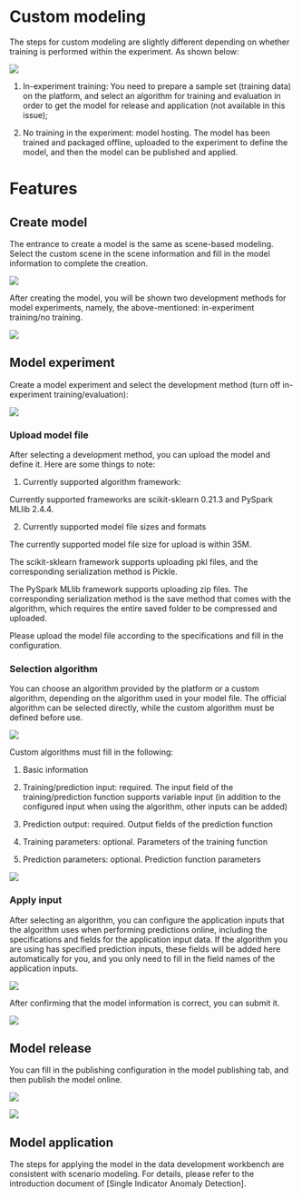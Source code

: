 # Custom modeling

The steps for custom modeling are slightly different depending on whether training is performed within the experiment. As shown below:

![](./assets/0.png)

1) In-experiment training: You need to prepare a sample set (training data) on the platform, and select an algorithm for training and evaluation in order to get the model for release and application (not available in this issue);

2) No training in the experiment: model hosting. The model has been trained and packaged offline, uploaded to the experiment to define the model, and then the model can be published and applied.

# Features

## Create model

The entrance to create a model is the same as scene-based modeling. Select the custom scene in the scene information and fill in the model information to complete the creation.

![](./assets/1-1620469158002.png)

After creating the model, you will be shown two development methods for model experiments, namely, the above-mentioned: in-experiment training/no training.

![](./assets/2-1620469160738.png)

## Model experiment

Create a model experiment and select the development method (turn off in-experiment training/evaluation):

![](./assets/3-1620469163567.png)

### Upload model file

After selecting a development method, you can upload the model and define it. Here are some things to note:

1) Currently supported algorithm framework:

Currently supported frameworks are scikit-sklearn 0.21.3 and PySpark MLlib 2.4.4.

2) Currently supported model file sizes and formats

The currently supported model file size for upload is within 35M.

The scikit-sklearn framework supports uploading pkl files, and the corresponding serialization method is Pickle.

The PySpark MLlib framework supports uploading zip files. The corresponding serialization method is the save method that comes with the algorithm, which requires the entire saved folder to be compressed and uploaded.

Please upload the model file according to the specifications and fill in the configuration.

### Selection algorithm

You can choose an algorithm provided by the platform or a custom algorithm, depending on the algorithm used in your model file. The official algorithm can be selected directly, while the custom algorithm must be defined before use.

![](./assets/4-1620469166617.png)

Custom algorithms must fill in the following:

1) Basic information

2) Training/prediction input: required. The input field of the training/prediction function supports variable input (in addition to the configured input when using the algorithm, other inputs can be added)

3) Prediction output: required. Output fields of the prediction function

4) Training parameters: optional. Parameters of the training function

5) Prediction parameters: optional. Prediction function parameters

![](./assets/5-1620469169357.png)

### Apply input

After selecting an algorithm, you can configure the application inputs that the algorithm uses when performing predictions online, including the specifications and fields for the application input data. If the algorithm you are using has specified prediction inputs, these fields will be added here automatically for you, and you only need to fill in the field names of the application inputs.

![](./assets/6-1620469172105.png)

After confirming that the model information is correct, you can submit it.

![](./assets/7-1620469174757.png)

## Model release

You can fill in the publishing configuration in the model publishing tab, and then publish the model online.

![](./assets/8-1620469176892.png)

![](./assets/9-1620469179683.png)

## Model application

The steps for applying the model in the data development workbench are consistent with scenario modeling. For details, please refer to the introduction document of [Single Indicator Anomaly Detection].